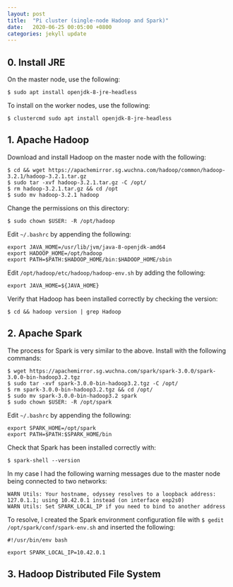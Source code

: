```yaml
---
layout: post
title:  "Pi cluster (single-node Hadoop and Spark)"
date:   2020-06-25 00:05:00 +0800
categories: jekyll update
---
```


## 0. Install JRE

On the master node, use the following:

```
$ sudo apt install openjdk-8-jre-headless
```

To install on the worker nodes, use the following:

```
$ clustercmd sudo apt install openjdk-8-jre-headless
```

## 1. Apache Hadoop

Download and install Hadoop on the master node with the following:

```
$ cd && wget https://apachemirror.sg.wuchna.com/hadoop/common/hadoop-3.2.1/hadoop-3.2.1.tar.gz
$ sudo tar -xvf hadoop-3.2.1.tar.gz -C /opt/
$ rm hadoop-3.2.1.tar.gz && cd /opt
$ sudo mv hadoop-3.2.1 hadoop
```

Change the permissions on this directory:

```
$ sudo chown $USER: -R /opt/hadoop
```

Edit `~/.bashrc` by appending the following:

```
export JAVA_HOME=/usr/lib/jvm/java-8-openjdk-amd64
export HADOOP_HOME=/opt/hadoop
export PATH=$PATH:$HADOOP_HOME/bin:$HADOOP_HOME/sbin
```

Edit `/opt/hadoop/etc/hadoop/hadoop-env.sh` by adding the following:

```
export JAVA_HOME=${JAVA_HOME}
```

Verify that Hadoop has been installed correctly by checking the version:

```
$ cd && hadoop version | grep Hadoop
```

## 2. Apache Spark

The process for Spark is very similar to the above. Install with the following commands:

```
$ wget https://apachemirror.sg.wuchna.com/spark/spark-3.0.0/spark-3.0.0-bin-hadoop3.2.tgz
$ sudo tar -xvf spark-3.0.0-bin-hadoop3.2.tgz -C /opt/
$ rm spark-3.0.0-bin-hadoop3.2.tgz && cd /opt/
$ sudo mv spark-3.0.0-bin-hadoop3.2 spark
$ sudo chown $USER: -R /opt/spark
```

Edit `~/.bashrc` by appending the following:

```
export SPARK_HOME=/opt/spark
export PATH=$PATH:$SPARK_HOME/bin
```

Check that Spark has been installed correctly with:

```
$ spark-shell --version
```

In my case I had the following warning messages due to the master node being connected to two networks:

```
WARN Utils: Your hostname, odyssey resolves to a loopback address: 127.0.1.1; using 10.42.0.1 instead (on interface enp2s0)
WARN Utils: Set SPARK_LOCAL_IP if you need to bind to another address
```

To resolve, I created the Spark environment configuration file with `$ gedit /opt/spark/conf/spark-env.sh` and inserted the following:

```
#!/usr/bin/env bash

export SPARK_LOCAL_IP=10.42.0.1
```

## 3. Hadoop Distributed File System

